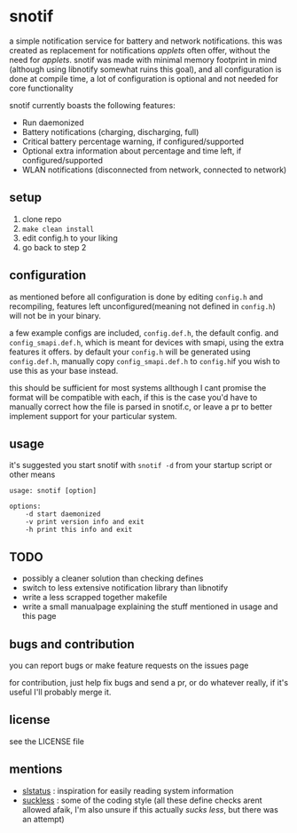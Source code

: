 # snotif
a simple notification service for battery and network notifications. this was created as replacement for notifications *applets* often offer, without the need for *applets*. snotif was made with minimal memory footprint in mind (although using libnotify somewhat ruins this goal), and all configuration is done at compile time, a lot of configuration is optional and not needed for core functionality


snotif currently boasts the following features:
- Run daemonized
- Battery notifications (charging, discharging, full)
- Critical battery percentage warning, if configured/supported
- Optional extra information about percentage and time left, if configured/supported 
- WLAN notifications (disconnected from network, connected to network)

## setup
1. clone repo
2. `make clean install`
3. edit config.h to your liking
4. go back to step 2

## configuration
as mentioned before all configuration is done by editing `config.h` and recompiling, features left unconfigured(meaning not defined in `config.h`) will not be in your binary.

a few example configs are included, `config.def.h`, the default config. and `config_smapi.def.h`, which is meant for devices with smapi, using the extra features it offers. by default your `config.h` will be generated using `config.def.h`, manually copy `config_smapi.def.h` to `config.h`if you wish to use this as your base instead.

this should be sufficient for most systems allthough I cant promise the format will be compatible with each, if this is the case you'd have to manually correct how the file is parsed in snotif.c, or leave a pr to better implement support for your particular system.

## usage
it's suggested you start snotif with `snotif -d` from your startup script or other means

    usage: snotif [option]
    
    options:
        -d start daemonized
        -v print version info and exit
        -h print this info and exit

## TODO
- possibly a cleaner solution than checking defines
- switch to less extensive notification library than libnotify 
- write a less scrapped together makefile
- write a small manualpage explaining the stuff mentioned in usage and this page

## bugs and contribution
you can report bugs or make feature requests on the issues page

for contribution, just help fix bugs and send a pr, or do whatever really, if it's useful I'll probably merge it.

## license
see the LICENSE file

## mentions
- [slstatus](https://github.com/drkhsh/slstatus) : inspiration for easily reading system information
- [suckless](http://suckless.org/coding_style) : some of the coding style (all these define checks arent allowed afaik, I'm also unsure if this actually *sucks less*, but there was an attempt)
